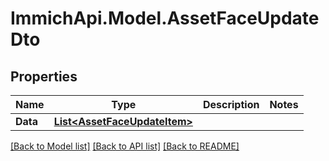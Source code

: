 # ImmichApi.Model.AssetFaceUpdateDto

## Properties

Name | Type | Description | Notes
------------ | ------------- | ------------- | -------------
**Data** | [**List&lt;AssetFaceUpdateItem&gt;**](AssetFaceUpdateItem.md) |  | 

[[Back to Model list]](../README.md#documentation-for-models) [[Back to API list]](../README.md#documentation-for-api-endpoints) [[Back to README]](../README.md)

